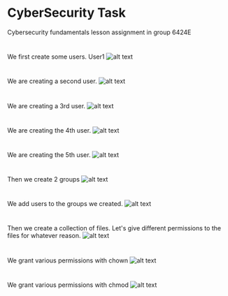 # CyberSecurity Task

Cybersecurity fundamentals lesson assignment in group 6424E

#
We first create some users. User1
![alt text](https://github.com/pervinzahidli/CyberSecurity-task/blob/main/Screenshots/addusers1.png) 
# 
We are creating a second user.
![alt text](https://github.com/pervinzahidli/CyberSecurity-task/blob/main/Screenshots/adduser2.png) 
# 
We are creating a 3rd user.
![alt text](https://github.com/pervinzahidli/CyberSecurity-task/blob/main/Screenshots/adduser3.png) 
# 
We are creating the 4th user.
![alt text](https://github.com/pervinzahidli/CyberSecurity-task/blob/main/Screenshots/adduser4.png) 
# 
We are creating the 5th user.
![alt text](https://github.com/pervinzahidli/CyberSecurity-task/blob/main/Screenshots/addusr5.png) 
# 
Then we create 2 groups
![alt text](https://github.com/pervinzahidli/CyberSecurity-task/blob/main/Screenshots/group1andgroup2.png) 
# 
We add users to the groups we created.
![alt text](https://github.com/pervinzahidli/CyberSecurity-task/blob/main/Screenshots/addgroupusers.png) 
#
Then we create a collection of files. Let's give different permissions to the files for whatever reason.
![alt text](https://github.com/pervinzahidli/CyberSecurity-task/blob/main/Screenshots/Createfile.png) 

#
We grant various permissions with chown
![alt text](https://github.com/pervinzahidli/CyberSecurity-task/blob/main/Screenshots/chown.png) 
# 
We grant various permissions with chmod
![alt text](https://github.com/pervinzahidli/CyberSecurity-task/blob/main/Screenshots/chmod.png) 


